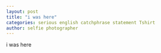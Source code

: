```yaml
---
layout: post
title: "i was here"
categories: serious english catchphrase statement Tshirt
author: selfie photographer
---
```

i was here

